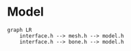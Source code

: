 # Model

```mermaid
graph LR
    interface.h --> mesh.h --> model.h
    interface.h --> bone.h --> model.h
```
